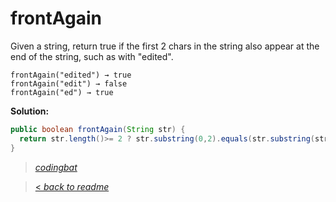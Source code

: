 # frontAgain

Given a string, return true if the first 2 chars in the string also appear at the end of the string, such as with "edited".

```
frontAgain("edited") → true
frontAgain("edit") → false
frontAgain("ed") → true
```

**Solution:**

```java
public boolean frontAgain(String str) {
  return str.length()>= 2 ? str.substring(0,2).equals(str.substring(str.length()-2)) : false;
}
```

> _[codingbat](http://codingbat.com/prob/p196652)_

> [< _back to readme_](/README.md)